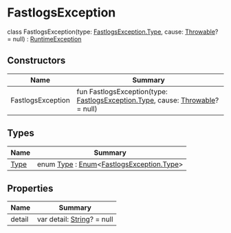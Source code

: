 # FastlogsException

class FastlogsException(type: [FastlogsException.Type](-type/index.md), cause: [Throwable](https://kotlinlang.org/api/latest/jvm/stdlib/kotlin/-throwable/index.html)? = null) : [RuntimeException](https://developer.android.com/reference/kotlin/java/lang/RuntimeException.html)

## Constructors

| Name           | Summary                                                                                                                                                                |
| -------------- | ---------------------------------------------------------------------------------------------------------------------------------------------------------------------- |
| FastlogsException | fun FastlogsException(type: [FastlogsException.Type](-type/index.md), cause: [Throwable](https://kotlinlang.org/api/latest/jvm/stdlib/kotlin/-throwable/index.html)? = null) |

## Types

| Name                   | Summary                                                                                                                                                 |
| ---------------------- | ------------------------------------------------------------------------------------------------------------------------------------------------------- |
| [Type](-type/index.md) | enum [Type](-type/index.md) : [Enum](https://kotlinlang.org/api/latest/jvm/stdlib/kotlin/-enum/index.html)&lt;[FastlogsException.Type](-type/index.md)&gt; |

## Properties

| Name   | Summary                                                                                              |
| ------ | ---------------------------------------------------------------------------------------------------- |
| detail | var detail: [String](https://kotlinlang.org/api/latest/jvm/stdlib/kotlin/-string/index.html)? = null |
